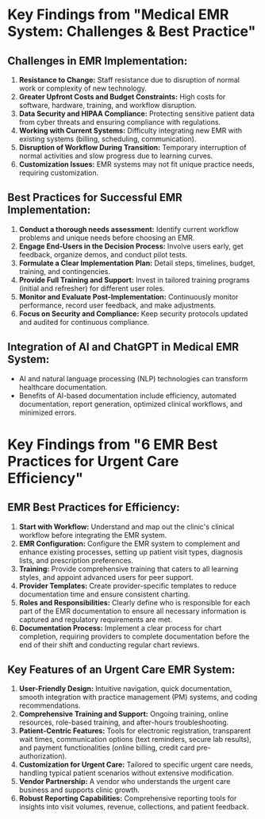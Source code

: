 # Key Findings from "Medical EMR System: Challenges & Best Practice"

## Challenges in EMR Implementation:
1.  **Resistance to Change:** Staff resistance due to disruption of normal work or complexity of new technology.
2.  **Greater Upfront Costs and Budget Constraints:** High costs for software, hardware, training, and workflow disruption.
3.  **Data Security and HIPAA Compliance:** Protecting sensitive patient data from cyber threats and ensuring compliance with regulations.
4.  **Working with Current Systems:** Difficulty integrating new EMR with existing systems (billing, scheduling, communication).
5.  **Disruption of Workflow During Transition:** Temporary interruption of normal activities and slow progress due to learning curves.
6.  **Customization Issues:** EMR systems may not fit unique practice needs, requiring customization.

## Best Practices for Successful EMR Implementation:
1.  **Conduct a thorough needs assessment:** Identify current workflow problems and unique needs before choosing an EMR.
2.  **Engage End-Users in the Decision Process:** Involve users early, get feedback, organize demos, and conduct pilot tests.
3.  **Formulate a Clear Implementation Plan:** Detail steps, timelines, budget, training, and contingencies.
4.  **Provide Full Training and Support:** Invest in tailored training programs (initial and refresher) for different user roles.
5.  **Monitor and Evaluate Post-Implementation:** Continuously monitor performance, record user feedback, and make adjustments.
6.  **Focus on Security and Compliance:** Keep security protocols updated and audited for continuous compliance.

## Integration of AI and ChatGPT in Medical EMR System:
-   AI and natural language processing (NLP) technologies can transform healthcare documentation.
-   Benefits of AI-based documentation include efficiency, automated documentation, report generation, optimized clinical workflows, and minimized errors.




# Key Findings from "6 EMR Best Practices for Urgent Care Efficiency"

## EMR Best Practices for Efficiency:
1.  **Start with Workflow:** Understand and map out the clinic's clinical workflow before integrating the EMR system.
2.  **EMR Configuration:** Configure the EMR system to complement and enhance existing processes, setting up patient visit types, diagnosis lists, and prescription preferences.
3.  **Training:** Provide comprehensive training that caters to all learning styles, and appoint advanced users for peer support.
4.  **Provider Templates:** Create provider-specific templates to reduce documentation time and ensure consistent charting.
5.  **Roles and Responsibilities:** Clearly define who is responsible for each part of the EMR documentation to ensure all necessary information is captured and regulatory requirements are met.
6.  **Documentation Process:** Implement a clear process for chart completion, requiring providers to complete documentation before the end of their shift and conducting regular chart reviews.

## Key Features of an Urgent Care EMR System:
1.  **User-Friendly Design:** Intuitive navigation, quick documentation, smooth integration with practice management (PM) systems, and coding recommendations.
2.  **Comprehensive Training and Support:** Ongoing training, online resources, role-based training, and after-hours troubleshooting.
3.  **Patient-Centric Features:** Tools for electronic registration, transparent wait times, communication options (text reminders, secure lab results), and payment functionalities (online billing, credit card pre-authorization).
4.  **Customization for Urgent Care:** Tailored to specific urgent care needs, handling typical patient scenarios without extensive modification.
5.  **Vendor Partnership:** A vendor who understands the urgent care business and supports clinic growth.
6.  **Robust Reporting Capabilities:** Comprehensive reporting tools for insights into visit volumes, revenue, collections, and patient feedback.


